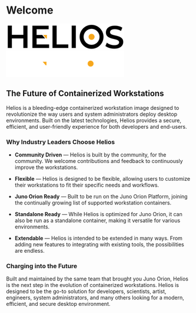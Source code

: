 # Welcome

<span class="theme-aware-image">
  <img src="assets/logos/helios/helios-light.png" class="light-only" alt="Helios Logo">
  <img src="assets/logos/helios/helios-dark.png" class="dark-only" alt="Helios Logo">
</span>

## **The Future of Containerized Workstations**

Helios is a bleeding-edge containerized workstation image designed to revolutionize the way users and system administrators
deploy desktop environments. Built on the latest technologies, Helios provides a secure, efficient, and user-friendly 
experience for both developers and end-users.

### **Why Industry Leaders Choose Helios**

- **Community Driven** — Helios is built by the community, for the community. We welcome contributions and feedback to continuously improve the workstations.

- **Flexible** — Helios is designed to be flexible, allowing users to customize their workstations to fit their specific needs and workflows.

- **Juno Orion Ready** — Built to be run on the Juno Orion Platform, joining the continually growing list of supported workstation containers.

- **Standalone Ready** — While Helios is optimized for Juno Orion, it can also be run as a standalone container, making it versatile for various environments.

- **Extendable** — Helios is intended to be extended in many ways. From adding new features to integrating with existing tools, the possibilities are endless.

### **Charging into the Future**

Built and maintained by the same team that brought you Juno Orion, Helios is the next step in the evolution of containerized workstations. Helios is designed 
to be the go-to solution for developers, scientists, artist, engineers, system administrators, and many others looking for a modern, efficient, and secure desktop 
environment.


